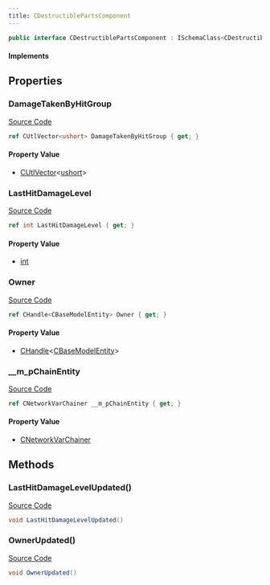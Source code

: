 ```yaml
---
title: CDestructiblePartsComponent
---
```


```csharp
public interface CDestructiblePartsComponent : ISchemaClass<CDestructiblePartsComponent>, ISchemaField, ISchemaClass, INativeHandle
```

#### Implements

## Properties

### DamageTakenByHitGroup

[Source Code](https://github.com/swiftly-solution/swiftlys2/blob/main/managed/src/SwiftlyS2.Generated/Schemas/Interfaces/CDestructiblePartsComponent.cs#L19)

```csharp
ref CUtlVector<ushort> DamageTakenByHitGroup { get; }
```

#### Property Value

- [CUtlVector](/docs/api/-1)<[ushort](https://learn.microsoft.com/dotnet/api/system.uint16)>

### LastHitDamageLevel

[Source Code](https://github.com/swiftly-solution/swiftlys2/blob/main/managed/src/SwiftlyS2.Generated/Schemas/Interfaces/CDestructiblePartsComponent.cs#L23)

```csharp
ref int LastHitDamageLevel { get; }
```

#### Property Value

- [int](https://learn.microsoft.com/dotnet/api/system.int32)

### Owner

[Source Code](https://github.com/swiftly-solution/swiftlys2/blob/main/managed/src/SwiftlyS2.Generated/Schemas/Interfaces/CDestructiblePartsComponent.cs#L21)

```csharp
ref CHandle<CBaseModelEntity> Owner { get; }
```

#### Property Value

- [CHandle](/docs/api/shared/natives/chandle-1)<[CBaseModelEntity](/docs/api/shared/schemadefinitions/cbasemodelentity)>

### __m_pChainEntity

[Source Code](https://github.com/swiftly-solution/swiftlys2/blob/main/managed/src/SwiftlyS2.Generated/Schemas/Interfaces/CDestructiblePartsComponent.cs#L17)

```csharp
ref CNetworkVarChainer __m_pChainEntity { get; }
```

#### Property Value

- [CNetworkVarChainer](/docs/api/shared/natives/cnetworkvarchainer)

## Methods

### LastHitDamageLevelUpdated()

[Source Code](https://github.com/swiftly-solution/swiftlys2/blob/main/managed/src/SwiftlyS2.Generated/Schemas/Interfaces/CDestructiblePartsComponent.cs#L26)

```csharp
void LastHitDamageLevelUpdated()
```

### OwnerUpdated()

[Source Code](https://github.com/swiftly-solution/swiftlys2/blob/main/managed/src/SwiftlyS2.Generated/Schemas/Interfaces/CDestructiblePartsComponent.cs#L25)

```csharp
void OwnerUpdated()
```

